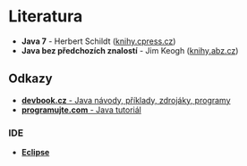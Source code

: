 # Literatura
* **Java 7** - Herbert Schildt ([knihy.cpress.cz](http://knihy.cpress.cz/java-7.html "http://knihy.cpress.cz/java-7.html"))
* **Java bez předchozích znalostí** - Jim Keogh ([knihy.abz.cz](http://knihy.abz.cz/prodej/java-bez-predchozich-znalosti-pruvodce-pro-samouky "http://knihy.abz.cz/prodej/java-bez-predchozich-znalosti-pruvodce-pro-samouky"))

## Odkazy
* [**devbook.cz** - Java návody, příklady, zdrojáky, programy](http://www.devbook.cz/java-programy-zdrojaky-priklady-navody "http://www.devbook.cz/java-programy-zdrojaky-priklady-navody")
* [**programujte.com** - Java tutoriál](http://www.devbook.cz/java-programy-zdrojaky-priklady-navody "http://www.devbook.cz/java-programy-zdrojaky-priklady-navody")

### IDE
* [**Eclipse**](https://www.eclipse.org "https://www.eclipse.org")